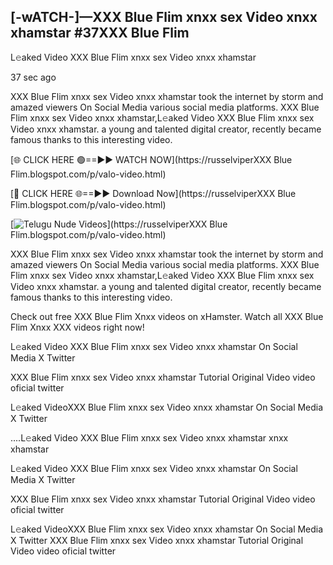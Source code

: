 ## [-wATCH-]—XXX Blue Flim xnxx sex Video xnxx xhamstar #37XXX Blue Flim

L𝚎aked Video XXX Blue Flim xnxx sex Video xnxx xhamstar

37 sec ago 

XXX Blue Flim xnxx sex Video xnxx xhamstar took the internet by storm and amazed viewers On Social Media various social media platforms. XXX Blue Flim xnxx sex Video xnxx xhamstar,L𝚎aked Video XXX Blue Flim xnxx sex Video xnxx xhamstar. a young and talented digital creator, recently became famous thanks to this interesting video.

[🌐 CLICK HERE 🟢==►► WATCH NOW](https://russelviperXXX Blue Flim.blogspot.com/p/valo-video.html)

[🔴 CLICK HERE 🌐==►► Download Now](https://russelviperXXX Blue Flim.blogspot.com/p/valo-video.html)

[![Telugu Nude Videos](https://i.imgur.com/dJHk4Zq.gif)](https://russelviperXXX Blue Flim.blogspot.com/p/valo-video.html)

XXX Blue Flim xnxx sex Video xnxx xhamstar took the internet by storm and amazed viewers On Social Media various social media platforms. XXX Blue Flim xnxx sex Video xnxx xhamstar,L𝚎aked Video XXX Blue Flim xnxx sex Video xnxx xhamstar. a young and talented digital creator, recently became famous thanks to this interesting video.

Check out free XXX Blue Flim Xnxx videos on xHamster. Watch all XXX Blue Flim Xnxx XXX videos right now!

L𝚎aked Video XXX Blue Flim xnxx sex Video xnxx xhamstar On Social Media X Twitter

XXX Blue Flim xnxx sex Video xnxx xhamstar Tutorial Original Video video oficial twitter

L𝚎aked VideoXXX Blue Flim xnxx sex Video xnxx xhamstar On Social Media X Twitter

....L𝚎aked Video XXX Blue Flim xnxx sex Video xnxx xhamstar xnxx xhamstar

L𝚎aked Video XXX Blue Flim xnxx sex Video xnxx xhamstar On Social Media X Twitter

XXX Blue Flim xnxx sex Video xnxx xhamstar Tutorial Original Video video oficial twitter

L𝚎aked VideoXXX Blue Flim xnxx sex Video xnxx xhamstar On Social Media X Twitter
XXX Blue Flim xnxx sex Video xnxx xhamstar Tutorial Original Video video oficial twitter